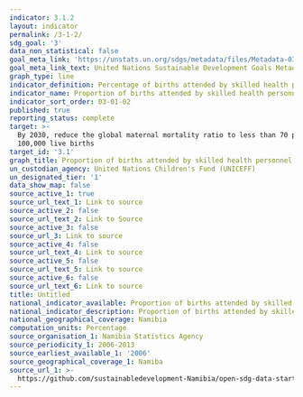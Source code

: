 ```yaml
---
indicator: 3.1.2
layout: indicator
permalink: /3-1-2/
sdg_goal: '3'
data_non_statistical: false
goal_meta_link: 'https://unstats.un.org/sdgs/metadata/files/Metadata-03-01-02.pdf'
goal_meta_link_text: United Nations Sustainable Development Goals Metadata (PDF 374 KB)
graph_type: line
indicator_definition: Percentage of births attended by skilled health personnel
indicator_name: Proportion of births attended by skilled health personnel
indicator_sort_order: 03-01-02
published: true
reporting_status: complete
target: >-
  By 2030, reduce the global maternal mortality ratio to less than 70 per
  100,000 live births
target_id: '3.1'
graph_title: Proportion of births attended by skilled health personnel
un_custodian_agency: United Nations Children's Fund (UNICEFF)
un_designated_tier: '1'
data_show_map: false
source_active_1: true
source_url_text_1: Link to source
source_active_2: false
source_url_text_2: Link to Source
source_active_3: false
source_url_3: Link to source
source_active_4: false
source_url_text_4: Link to source
source_active_5: false
source_url_text_5: Link to source
source_active_6: false
source_url_text_6: Link to source
title: Untitled
national_indicator_available: Proportion of births attended by skilled health personnel
national_indicator_description: Proportion of births attended by skilled health personnel
national_geographical_coverage: Namibia
computation_units: Percentage
source_organisation_1: Namibia Statistics Agency
source_periodicity_1: 2006-2013
source_earliest_available_1: '2006'
source_geographical_coverage_1: Namiba
source_url_1: >-
  https://github.com/sustainabledevelopment-Namibia/open-sdg-data-starter/blob/develop/data/indicator_1-2-2.csv
---
```

